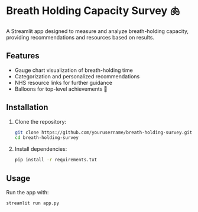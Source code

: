 # Breath Holding Capacity Survey 🫁

A Streamlit app designed to measure and analyze breath-holding capacity, providing recommendations and resources based on results.

## Features

- Gauge chart visualization of breath-holding time
- Categorization and personalized recommendations
- NHS resource links for further guidance
- Balloons for top-level achievements 🎈

## Installation

1. Clone the repository:
    ```bash
    git clone https://github.com/yourusername/breath-holding-survey.git
    cd breath-holding-survey
    ```

2. Install dependencies:
    ```bash
    pip install -r requirements.txt
    ```

## Usage

Run the app with:
```bash
streamlit run app.py
